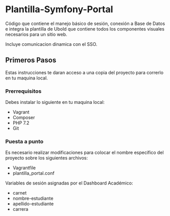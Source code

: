 # Plantilla-Symfony-Portal

Código que contiene el manejo básico de sesión, conexión a Base de Datos e integra la plantilla de Ubold que contiene todos los componentes visuales necesarios para un sitio web. 

Incluye comunicacion dinamica con el SSO.

## Primeros Pasos

Estas instrucciones te daran acceso a una copia del proyecto para correrlo en tu maquina local.

### Prerrequisitos

Debes instalar lo siguiente en tu maquina local:

* Vagrant
* Composer
* PHP 7.2
* Git

### Puesta a punto

Es necesario realizar modificaciones para colocar el nombre especifico del proyecto sobre los siguientes archivos:

* Vagrantfile
* plantilla_portal.conf

Variables de sesión asignadas por el Dashboard Académico:
* carnet
* nombre-estudiante
* apellido-estudiante
* carrera